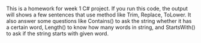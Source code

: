 This is a homework for week 1 C# project. If you run this code, the output will shows a few sentences that use method like Trim, Replace, ToLower.
It also answer some questions like Contains() to ask the string whether it has a certain word, Length() to know how many words in string, and StartsWith() to ask if the string starts with given word.